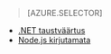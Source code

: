 > [AZURE.SELECTOR]
- [.NET taustväärtus](../articles/app-service-mobile-dotnet-backend-how-to-use-server-sdk.md)
- [Node.js kirjutamata](../articles/app-service-mobile-node-backend-how-to-use-server-sdk.md)
